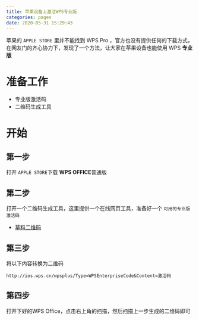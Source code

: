 ```yaml
---
title: 苹果设备上激活WPS专业版
categories: pages
date: 2020-05-31 15:29:43
---
```


苹果的 ``APPLE STORE`` 里并不能找到 WPS Pro ，官方也没有提供任何的下载方式，在网友门的齐心协力下，发现了一个方法，让大家在苹果设备也能使用 WPS **专业版**


# 准备工作

>  
- 专业版激活码
- 二维码生成工具

# 开始
## 第一步

打开 ``APPLE STORE``下载 **WPS OFFICE**普通版

## 第二步

打开一个二维码生成工具，这里提供一个在线网页工具，准备好一个 ``可用的专业版激活码``

- [草料二维码](https://cli.im)

## 第三步

将以下内容转换为二维码

```
http://ios.wps.cn/wpsplus/Type=WPSEnterpriseCode&Content=激活码
```

## 第四步

打开下好的WPS Office，点击右上角的扫描，然后扫描上一步生成的二维码即可